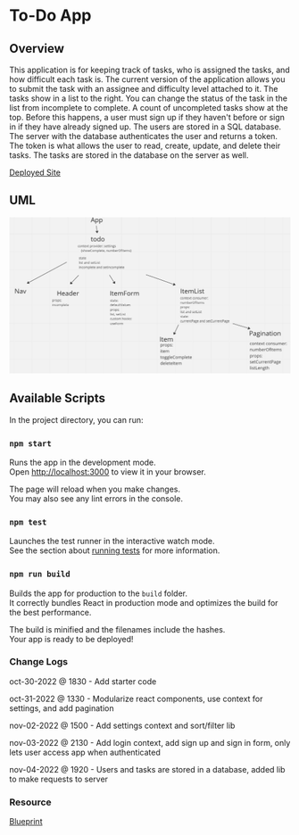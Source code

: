 # To-Do App

## Overview
This application is for keeping track of tasks, who is assigned the tasks, and how difficult each task is. The current version of the application allows you to submit the task with an assignee and difficulty level attached to it. The tasks show in a list to the right. You can change the status of the task in the list from incomplete to complete. A count of uncompleted tasks show at the top. Before this happens, a user must sign up if they haven't before or sign in if they have already signed up. The users are stored in a SQL database. The server with the database authenticates the user and returns a token. The token is what allows the user to read, create, update, and delete their tasks. The tasks are stored in the database on the server as well.

[Deployed Site](https://symphonious-granita-4b24da.netlify.app/)

## UML
<img src='./lab31.png'>

## Available Scripts

In the project directory, you can run:

### `npm start`

Runs the app in the development mode.\
Open [http://localhost:3000](http://localhost:3000) to view it in your browser.

The page will reload when you make changes.\
You may also see any lint errors in the console.

### `npm test`

Launches the test runner in the interactive watch mode.\
See the section about [running tests](https://facebook.github.io/create-react-app/docs/running-tests) for more information.

### `npm run build`

Builds the app for production to the `build` folder.\
It correctly bundles React in production mode and optimizes the build for the best performance.

The build is minified and the filenames include the hashes.\
Your app is ready to be deployed!

### Change Logs
oct-30-2022 @ 1830 - Add starter code

oct-31-2022 @ 1330 - Modularize react components, use context for settings, and add pagination

nov-02-2022 @ 1500 - Add settings context and sort/filter lib

nov-03-2022 @ 2130 - Add login context, add sign up and sign in form, only lets user access app when authenticated

nov-04-2022 @ 1920 - Users and tasks are stored in a database, added lib to make requests to server


### Resource
[Blueprint](https://blueprintjs.com/docs/)